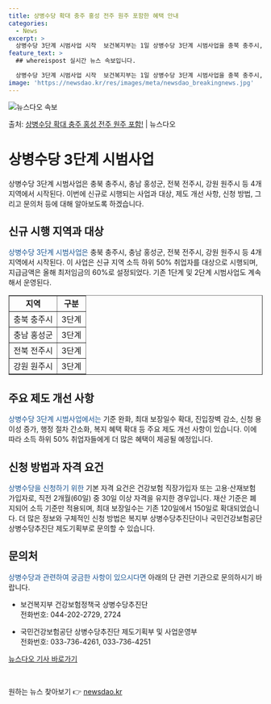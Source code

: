 ```yaml
---
title: 상병수당 확대 충주 홍성 전주 원주 포함한 혜택 안내
categories:
  - News
excerpt: >
  상병수당 3단계 시범사업 시작  보건복지부는 1일 상병수당 3단계 시범사업을 충북 충주시, 충남 홍성군, 전…
feature_text: >
  ## whereispost 실시간 뉴스 속보입니다.

  상병수당 3단계 시범사업 시작  보건복지부는 1일 상병수당 3단계 시범사업을 충북 충주시, 충남 홍성군, 전…
image: 'https://newsdao.kr/res/images/meta/newsdao_breakingnews.jpg'
---
```


![뉴스다오 속보](https://newsdao.kr/res/images/meta/newsdao_breakingnews.jpg)

<p>출처: <a href="https://newsdao.kr/4535" rel="dofollow">상병수당 확대 충주 홍성 전주 원주 포함!</a> | 뉴스다오</p>

<h1>상병수당 3단계 시범사업</h1>
<p data-ke-size="size16">상병수당 3단계 시범사업은 충북 충주시, 충남 홍성군, 전북 전주시, 강원 원주시 등 4개 지역에서 시작된다. 이번에 신규로 시행되는 사업과 대상, 제도 개선 사항, 신청 방법, 그리고 문의처 등에 대해 알아보도록 하겠습니다.</p>

<h2>신규 시행 지역과 대상</h2>
<p><span style="color: #1a5490;">상병수당 3단계 시범사업은</span> 충북 충주시, 충남 홍성군, 전북 전주시, 강원 원주시 등 4개 지역에서 시작된다. 이 사업은 신규 지역 소득 하위 50% 취업자를 대상으로 시행되며, 지급금액은 올해 최저임금의 60%로 설정되었다. 기존 1단계 및 2단계 시범사업도 계속해서 운영된다.</p>

<table style="width: 100%;" border="1">
<tbody>
<tr>
<td style="text-align: center; height: 17px;"><b>지역</b></td>
<td style="text-align: center; height: 17px;"><b>구분</b></td>
</tr>
<tr>
<td style="text-align: center; height: 17px;">충북 충주시</td>
<td style="text-align: center; height: 17px;">3단계</td>
</tr>
<tr>
<td style="text-align: center; height: 17px;">충남 홍성군</td>
<td style="text-align: center; height: 17px;">3단계</td>
</tr>
<tr>
<td style="text-align: center; height: 17px;">전북 전주시</td>
<td style="text-align: center; height: 17px;">3단계</td>
</tr>
<tr>
<td style="text-align: center; height: 17px;">강원 원주시</td>
<td style="text-align: center; height: 17px;">3단계</td>
</tr>
</tbody>
</table>

<h2>주요 제도 개선 사항</h2>
<p><span style="color: #1a5490;">상병수당 3단계 시범사업에서는</span> 기준 완화, 최대 보장일수 확대, 진입장벽 감소, 신청 용이성 증가, 행정 절차 간소화, 복지 혜택 확대 등 주요 제도 개선 사항이 있습니다. 이에 따라 소득 하위 50% 취업자들에게 더 많은 혜택이 제공될 예정입니다.</p>

<h2>신청 방법과 자격 요건</h2>
<p><span style="color: #1a5490;">상병수당을 신청하기 위한</span> 기본 자격 요건은 건강보험 직장가입자 또는 고용·산재보험 가입자로, 직전 2개월(60일) 중 30일 이상 자격을 유지한 경우입니다. 재산 기준은 폐지되어 소득 기준만 적용되며, 최대 보장일수는 기존 120일에서 150일로 확대되었습니다. 더 많은 정보와 구체적인 신청 방법은 복지부 상병수당추진단이나 국민건강보험공단 상병수당추진단 제도기획부로 문의할 수 있습니다.</p>

<h2>문의처</h2>
<p><span style="color: #1a5490;">상병수당과 관련하여 궁금한 사항이 있으시다면</span> 아래의 단 관련 기관으로 문의하시기 바랍니다.</p>
<ul>
<li>보건복지부 건강보험정책국 상병수당추진단<br>
전화번호: 044-202-2729, 2724</li>
</ul>
<ul>
<li>국민건강보험공단 상병수당추진단 제도기획부 및 사업운영부<br>
전화번호: 033-736-4261, 033-736-4251</li>
</ul>
<p><a href="https://newsdao.kr/4535">뉴스다오 기사 바로가기</a></p>
<p data-ke-size="size16">&nbsp;</p> 

원하는 뉴스 찾아보기 👉 <a href="https://newsdao.kr" rel="dofollow">newsdao.kr</a>


